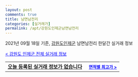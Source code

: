 ```yaml
---
layout: post
comments: true
title: 남면남전리
categories: [실거래가]
permalink: /apt/강원도인제군남면남전리
---
```


2021년 09월 18일 기준, <a href="/apt/강원도인제군">강원도인제군</a> 남면남전리 한달간 실거래 정보

<a style="color: blue;" href="/apt/강원도인제군">< 강원도 인제군 전체 실거래 정보</a>
<!---- start ---->
<table>
  <tr>
    <td colspan="4" style="font-weight: bold;"><a href="/apt/강원도인제군남면남전리{name_without_space}">오늘 등록된 실거래 정보가 없습니다</a> &nbsp;&nbsp;&nbsp; <a style="color: blue; font-size: smaller;" href="/apt/강원도인제군남면남전리{name_without_space}">면적별 최고가 ></a></td>
  </tr>
    
</table>
<!---- end ---->
    
